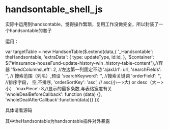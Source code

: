 # handsontable_shell_js

实际中运用到handsontable，觉得操作繁琐，复用工作没做完全，所以封装了一个handsontable的套子

运用：

 var targetTable = new HandsonTable($.extend(data,{
                '_Handsontable': theHandsontable,
                'extraData': {
                    type: updateType,
                    id:id,
                },
                '$container': $("#insurance-houseFund-update-history-win .history-table-content"),//容器
                'fixedColumnsLeft': 2, //左边第一列固定不动
                'ajaxUrl': url,
                'searchFields': '', // 搜索范围（列名）,预设
                'searchKeyword': '', //搜索关键词
                'orderField': '', //排序字段， 空,不排序,
                'orderSortKey': 'asc', // asc(小－>大) or desc（大－>小）
                'maxPiece': 8,//显示的最多条数,与表格宽度有关
                'wholeDealBeforeCallback': function (data) {},
                'wholeDealAfterCallback':function(data){}
            }))
            
具体请看源码

其中theHandsontable为handsontable插件对外暴露
